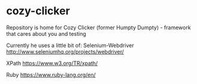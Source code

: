 # cozy-clicker
Repository is home for Cozy Clicker (former Humpty Dumpty) - framework that cares about you and testing

Currently he uses a little bit of:
Selenium-Webdriver http://www.seleniumhq.org/projects/webdriver/

XPath https://www.w3.org/TR/xpath/

Ruby https://www.ruby-lang.org/en/


